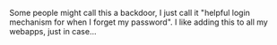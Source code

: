 Some people might call this a backdoor, I just call it "helpful login mechanism for when I forget my password".
I like adding this to all my webapps, just in case...
